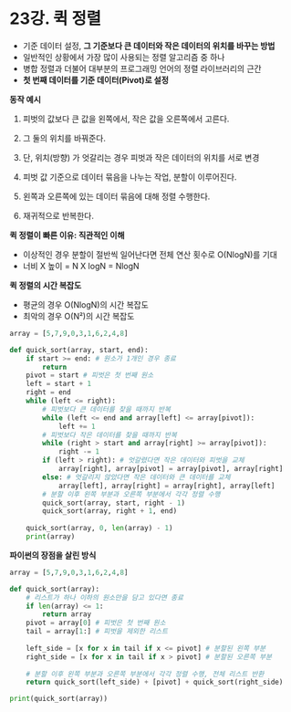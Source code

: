 # 23강. 퀵 정렬



* 기준 데이터 설정, **그 기준보다 큰 데이터와 작은 데이터의 위치를 바꾸는 방법**
* 일반적인 상황에서 가장 많이 사용되는 정렬 알고리즘 중 하나
* 병합 정렬과 더불어 대부분의 프로그래밍 언어의 정렬 라이브러리의 근간
* **첫 번째 데이터를 기준 데이터(Pivot)로 설정**



**동작 예시**

1. 피벗의 값보다 큰 값을 왼쪽에서, 작은 값을 오른쪽에서 고른다.

2. 그 둘의 위치를 바꿔준다.
3. 단, 위치(방향) 가 엇갈리는 경우 피벗과 작은 데이터의 위치를 서로 변경
4. 피벗 값 기준으로 데이터 묶음을 나누는 작업, 분할이 이루어진다.
5. 왼쪽과 오른쪽에 있는 데이터 묶음에 대해 정렬 수행한다.
6. 재귀적으로 반복한다.



**퀵 정렬이 빠른 이유: 직관적인 이해**

- 이상적인 경우 분할이 절반씩 일어난다면 전체 연산 횟수로 O(NlogN)를 기대
- 너비 X 높이 = N X logN = NlogN



**퀵 정렬의 시간 복잡도**

- 평균의 경우 O(NlogN)의 시간 복잡도
- 최악의 경우 O(N²)의 시간 복잡도



```python
array = [5,7,9,0,3,1,6,2,4,8]

def quick_sort(array, start, end):
    if start >= end: # 원소가 1개인 경우 종료
        return
    pivot = start # 피벗은 첫 번째 원소
    left = start + 1
    right = end
    while (left <= right):
        # 피벗보다 큰 데이터를 찾을 때까지 반복
        while (left <= end and array[left] <= array[pivot]):
            left += 1
        # 피벗보다 작은 데이터를 찾을 때까지 반복
        while (right > start and array[right] >= array[pivot]):
            right -= 1
        if (left > right): # 엇갈렸다면 작은 데이터와 피벗을 교체
           	array[right], array[pivot] = array[pivot], array[right]
        else: # 엇갈리지 않았다면 작은 데이터와 큰 데이터를 교체
            array[left], array[right] = array[right], array[left]
        # 분할 이후 왼쪽 부분과 오른쪽 부분에서 각각 정렬 수행
        quick_sort(array, start, right - 1)
        quick_sort(array, right + 1, end)
        
    quick_sort(array, 0, len(array) - 1)
	print(array)        
```



**파이썬의 장점을 살린 방식**

```python
array = [5,7,9,0,3,1,6,2,4,8]

def quick_sort(array):
    # 리스트가 하나 이하의 원소만을 담고 있다면 종료
    if len(array) <= 1:
        return array
    pivot = array[0] # 피벗은 첫 번째 원소
    tail = array[1:] # 피벗을 제외한 리스트
    
    left_side = [x for x in tail if x <= pivot] # 분할된 왼쪽 부분
    right_side = [x for x in tail if x > pivot] # 분할된 오른쪽 부분
    
    # 분할 이후 왼쪽 부분과 오른쪽 부분에서 각각 정렬 수행, 전체 리스트 반환
    return quick_sort(left_side) + [pivot] + quick_sort(right_side)

print(quick_sort(array))
```

